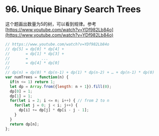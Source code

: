 # 96. Unique Binary Search Trees

这个题画出数量为5的树，可以看到规律。参考[https://www.youtube.com/watch?v=YDf982Lb84o](https://www.youtube.com/watch?v=YDf982Lb84o)

```javascript
// https://www.youtube.com/watch?v=YDf982Lb84o
// dp[5] = dp[0] * dp[4] + 
//       = dp[1] * dp[3] +
//       =      ...
//       = dp[4] * dp[0]
//
// dp(n) = dp(0) * dp(n-1) + dp(1) * dp(n-2) + … + dp(n-1) * dp(0) 
var numTrees = function(n) {
  if(n <= 1) return 1;
  let dp = Array.from({length: n + 1}).fill(0);
  dp[0] = 1;
  dp[1] = 1;
  for(let i = 2; i <= n; i++) { // from 2 to n
    for(let j = 0; j < i; j++) {
      dp[i] += dp[j] * dp[i - j - 1];
    }
  }
  return dp[n];
};
```

